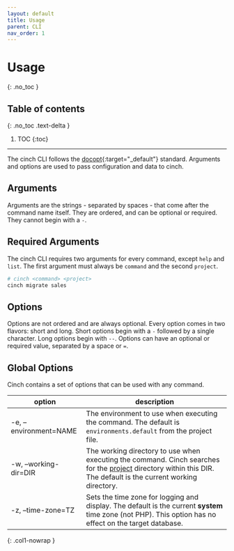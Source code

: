 ```yaml
---
layout: default
title: Usage
parent: CLI
nav_order: 1
---
```


# Usage
{: .no_toc }

## Table of contents
{: .no_toc .text-delta }

1. TOC
{:toc}
----

The cinch CLI follows the [docopt](http://docopt.org/){:target="_default"} standard. Arguments and options
are used to pass configuration and data to cinch.

## Arguments

Arguments are the strings - separated by spaces - that come after the command name itself. They are
ordered, and can be optional or required. They cannot begin with a `-`.

## Required Arguments

The cinch CLI requires two arguments for every command, except `help` and `list`. The first argument must always
be `command` and the second `project`.

```bash
# cinch <command> <project>
cinch migrate sales
```

## Options

Options are not ordered and are always optional. Every option comes in two flavors: short and long. Short options
begin with a `-` followed by a single character. Long options begin with `--`. Options can have an optional
or required value, separated by a space or `=`.

## Global Options

Cinch contains a set of options that can be used with any command. 

| option                | description                                                                                                                                                                             |
|-----------------------|-----------------------------------------------------------------------------------------------------------------------------------------------------------------------------------------|
| -e, –environment=NAME | The environment to use when executing the command. The default is `environments.default` from the project file.                                                                         |
| -w, –working-dir=DIR  | The working directory to use when executing the command. Cinch searches for the [project](#required-arguments) directory within this DIR. The default is the current working directory. |
| -z, –time-zone=TZ     | Sets the time zone for logging and display. The default is the current **system** time zone (not PHP). This option has no effect on the target database.                                |
{: .col1-nowrap }